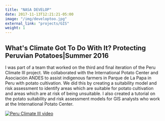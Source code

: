 ```yaml
---
title: "NASA DEVELOP"
date: 2017-11-13T12:21:21-05:00
image: "/img/developtoo.jpg"
external_link: "projects/GIS"
weight: 1
---
```


## What's Climate Got To Do With It? Protecting Peruvian Potatoes|Summer 2016
I was part of a team that worked on the third and final iteration of the Peru Climate III project. We collaborated with the International Potato Center and Asociación ANDES to assist indigenous farmers in Parque de La Papa in Peru with potato cultivation. We did this by creating a suitability model and risk assessment to identify areas which are suitable for potato cultivation and areas which are at risk of being unsuitable. I also created a tutorial on the potato suitability and risk assessment models for GIS analysts who work at the International Potato Center.

[![Peru Climate III video](http://img.youtube.com/vi/ZDwsu3TSyO0/0.jpg)](https://www.youtube.com/watch?v=ZDwsu3TSyO0)

